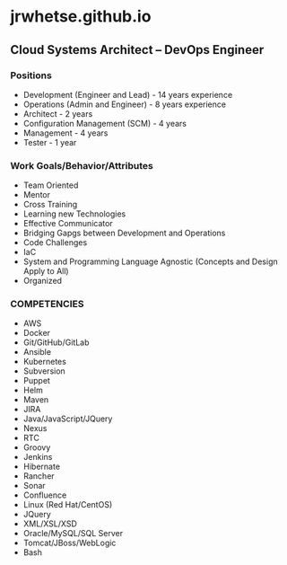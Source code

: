# jrwhetse.github.io

## Cloud Systems Architect – DevOps Engineer

### Positions

* Development (Engineer and Lead) - 14 years experience
* Operations (Admin and Engineer) - 8 years experience
* Architect - 2 years
* Configuration Management (SCM) - 4 years
* Management - 4 years
* Tester - 1 year

### Work Goals/Behavior/Attributes

* Team Oriented
* Mentor
* Cross Training
* Learning new Technologies
* Effective Communicator
* Bridging Gapgs between Development and Operations
* Code Challenges
* IaC
* System and Programming Language Agnostic (Concepts and Design Apply to All)
* Organized

### COMPETENCIES 

* AWS
* Docker				
* Git/GitHub/GitLab			
* Ansible	                  	 
* Kubernetes				
* Subversion				
* Puppet
* Helm			   		
* Maven				
* JIRA
* Java/JavaScript/JQuery		
* Nexus					
* RTC	                 	           
* Groovy   				
* Jenkins				
* Hibernate
* Rancher				
* Sonar					
* Confluence	                  	 
* Linux	(Red Hat/CentOS)		
* JQuery				
* XML/XSL/XSD
* Oracle/MySQL/SQL Server				
* Tomcat/JBoss/WebLogic
* Bash
